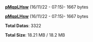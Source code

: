 [**pMqpLHsw**](/data/pMqpLHsw.txt) (16/11/22 - 07:15)- 1667 bytes

[**pMqpLHsw**](/data/pMqpLHsw.txt) (16/11/22 - 07:15)- 1667 bytes

**Total Datas**: 3322

**Total Size**: 18.21 MB / 18.2 MB